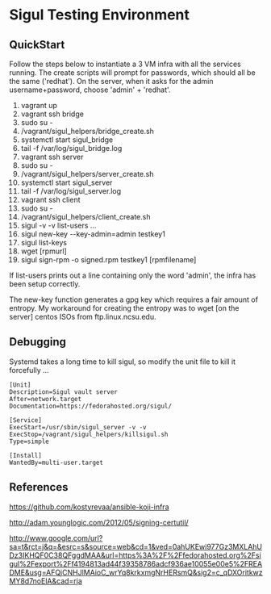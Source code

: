 # Sigul Testing Environment

## QuickStart

Follow the steps below to instantiate a 3 VM infra with all the services running. The create scripts will prompt for passwords, which should all be the same ('redhat'). On the server, when it asks for the admin username+password, choose 'admin' + 'redhat'.

1. vagrant up
2. vagrant ssh bridge
  1. sudo su - 
  2. /vagrant/sigul_helpers/bridge_create.sh
  3. systemctl start sigul_bridge
  4. tail -f /var/log/sigul_bridge.log
3. vagrant ssh server
  1. sudo su - 
  2. /vagrant/sigul_helpers/server_create.sh
  3. systemctl start sigul_server
  4. tail -f /var/log/sigul_server.log
3. vagrant ssh client
  1. sudo su - 
  2. /vagrant/sigul_helpers/client_create.sh
  3. sigul -v -v list-users
  ...
  4. sigul new-key --key-admin=admin testkey1
  5. sigul list-keys
  6. wget [rpmurl]
  7. sigul sign-rpm -o signed.rpm testkey1 [rpmfilename]


If list-users prints out a line containing only the word 'admin', the infra has been setup correctly.

The new-key function generates a gpg key which requires a fair amount of entropy. My workaround for creating the entropy was to wget [on the server] centos ISOs from ftp.linux.ncsu.edu.

## Debugging

Systemd takes a long time to kill sigul, so modify the unit file to kill it forcefully ...
````
[Unit]
Description=Sigul vault server
After=network.target
Documentation=https://fedorahosted.org/sigul/

[Service]
ExecStart=/usr/sbin/sigul_server -v -v
ExecStop=/vagrant/sigul_helpers/killsigul.sh
Type=simple

[Install]
WantedBy=multi-user.target
````

## References

https://github.com/kostyrevaa/ansible-koji-infra

http://adam.younglogic.com/2012/05/signing-certutil/

http://www.google.com/url?sa=t&rct=j&q=&esrc=s&source=web&cd=1&ved=0ahUKEwi977Gz3MXLAhUDz3IKHQF0C38QFggdMAA&url=https%3A%2F%2Ffedorahosted.org%2Fsigul%2Fexport%2Ff4194813ad44f39358786adcf936ae10055e00e5%2FREADME&usg=AFQjCNHJlMAioC_wrYq8krkxmgNrHERsmQ&sig2=c_qDXOritkwzMY8d7noElA&cad=rja
